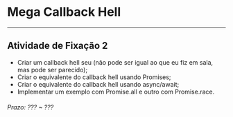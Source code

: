 # Mega Callback Hell 

---  

## Atividade de Fixação 2  

- Criar um callback hell seu (não pode ser igual ao que eu fiz em sala, mas pode ser parecido);  
- Criar o equivalente do callback hell usando Promises;  
- Criar o equivalente do callback hell usando async/await;  
- Implementar um exemplo com Promise.all e outro com Promise.race.  

###### Prazo: ??? ~ ???  
